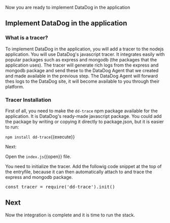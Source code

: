 Now you are ready to implement DataDog in the application

## Implement DataDog in the application 

### What is a tracer? 

To implement DataDog in the application, you will add a tracer to the nodejs application. You will use DataDog's javascript tracer. It integrates easily with popular packages such as express and mongodb (the packages that the application uses).
The tracer will generate rich logs from the express and mongodb package and send these to the DataDog Agent that we created and made available in the previous step. The DataDog Agent will forward thes logs to the DataDog site, it will become available to you through their platform.

### Tracer Installation

First of all, you need to make the `dd-trace` npm package available for the application. It is DataDog's ready-made javascript package. You could add the package by writing or copying it directly to package.json, but it is easier to run:

`npm install dd-trace`{{execute}}

Next:

Open the `index.js`{{open}} file.

You need to initialize the tracer. Add the followig code snippet at the top of the entryfile, because it can then automatically attach to and trace the express and mongodb package.

<pre class="file" data-filename="index.js" data-target="insert" data-marker="// TODO: Insert trace">
const tracer = require('dd-trace').init()
</pre>

## Next
Now the integration is complete and it is time to run the stack.
